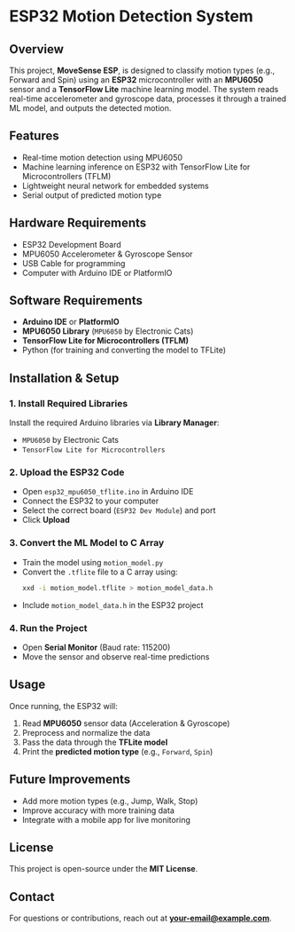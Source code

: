 # ESP32 Motion Detection System

## Overview
This project, **MoveSense ESP**, is designed to classify motion types (e.g., Forward and Spin) using an **ESP32** microcontroller with an **MPU6050** sensor and a **TensorFlow Lite** machine learning model. The system reads real-time accelerometer and gyroscope data, processes it through a trained ML model, and outputs the detected motion.

## Features
- Real-time motion detection using MPU6050
- Machine learning inference on ESP32 with TensorFlow Lite for Microcontrollers (TFLM)
- Lightweight neural network for embedded systems
- Serial output of predicted motion type

## Hardware Requirements
- ESP32 Development Board
- MPU6050 Accelerometer & Gyroscope Sensor
- USB Cable for programming
- Computer with Arduino IDE or PlatformIO

## Software Requirements
- **Arduino IDE** or **PlatformIO**
- **MPU6050 Library** (`MPU6050` by Electronic Cats)
- **TensorFlow Lite for Microcontrollers (TFLM)**
- Python (for training and converting the model to TFLite)

## Installation & Setup
### 1. Install Required Libraries
Install the required Arduino libraries via **Library Manager**:
- `MPU6050` by Electronic Cats
- `TensorFlow Lite for Microcontrollers`

### 2. Upload the ESP32 Code
- Open `esp32_mpu6050_tflite.ino` in Arduino IDE
- Connect the ESP32 to your computer
- Select the correct board (`ESP32 Dev Module`) and port
- Click **Upload**

### 3. Convert the ML Model to C Array
- Train the model using `motion_model.py`
- Convert the `.tflite` file to a C array using:
  ```sh
  xxd -i motion_model.tflite > motion_model_data.h
  ```
- Include `motion_model_data.h` in the ESP32 project

### 4. Run the Project
- Open **Serial Monitor** (Baud rate: 115200)
- Move the sensor and observe real-time predictions

## Usage
Once running, the ESP32 will:
1. Read **MPU6050** sensor data (Acceleration & Gyroscope)
2. Preprocess and normalize the data
3. Pass the data through the **TFLite model**
4. Print the **predicted motion type** (e.g., `Forward`, `Spin`)

## Future Improvements
- Add more motion types (e.g., Jump, Walk, Stop)
- Improve accuracy with more training data
- Integrate with a mobile app for live monitoring

## License
This project is open-source under the **MIT License**.

## Contact
For questions or contributions, reach out at **your-email@example.com**.


